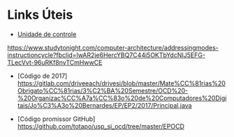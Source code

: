 # Links Úteis
 - [Unidade de controle](https://www.geeksforgeeks.org/computer-organization-control-unit-and-design/)

https://www.studytonight.com/computer-architecture/addressingmodes-instructioncycle?fbclid=IwAR2je6HercYBQ7C44i5OKTbYdcNIJ5EFG-TLecVvt-96uRKf8nyTCmHwwCE

 - [Código de 2017]
 https://gitlab.com/driveeach/drivesi/blob/master/Mate%CC%81rias%20Obrigato%CC%81rias/3%C2%BA%20Semestre/OCD%20-%20Organizac%CC%A7a%CC%83o%20de%20Computadores%20Digitais/Jo%C3%A3o%20Bernardes/EP/EP2/2017/Principal.java
 
 - [Código promissor GitHub]
 https://github.com/totapo/usp_si_ocd/tree/master/EPOCD
